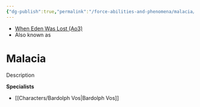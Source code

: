 ```yaml
---
{"dg-publish":true,"permalink":"/force-abilities-and-phenomena/malacia/","tags":["light dark universal","control sense alter","forcepower"]}
---
```


- [When Eden Was Lost (Ao3)](https://archiveofourown.org/works/19334440/chapters/45992584)
- Also known as 

# Malacia
Description

**Specialists**
- [[Characters/Bardolph Vos\|Bardolph Vos]]